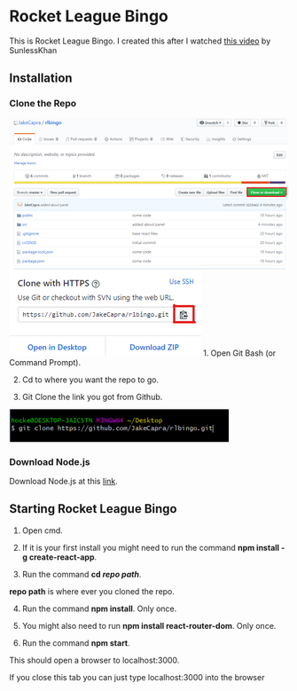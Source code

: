 # Rocket League Bingo
This is Rocket League Bingo. I created this after I watched [this video](https://www.youtube.com/watch?v=-3aVf_LilUc) by SunlessKhan

## Installation

### Clone the Repo
<img src="./readmePictures/img1.png" alt="GitHub Clone">
<img src="./readmePictures/img2.png" alt="GitHub Copy">
1. Open Git Bash (or Command Prompt).

2. Cd to where you want the repo to go.

3. Git Clone the link you got from Github.
<img src="./readmePictures/clone.png" alt="GitHub Clone">

### Download Node.js
Download Node.js at this <a href="https://nodejs.org/en/">link</a>.

## Starting Rocket League Bingo

1. Open cmd.

2. If it is your first install you might need to run the command **npm install -g create-react-app**. 

3. Run the command **cd _repo path_**. 

**repo path** is where ever you cloned the repo.

4. Run the command **npm install**. Only once.

5. You might also need to run **npm install react-router-dom**. Only once.

6. Run the command **npm start**.

This should open a browser to localhost:3000.

If you close this tab you can just type localhost:3000 into the browser